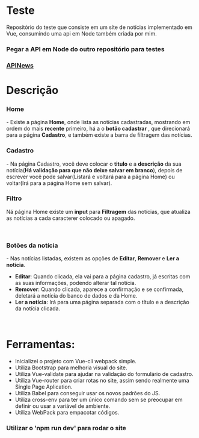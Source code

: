 <h1>Teste</h1>
<p>Repositório do teste que consiste em um síte de notícias implementado em Vue, consumindo uma api em Node também criada por mim.</p>

<h3>Pegar a API em Node do outro repositório para testes<h3>
  <a href="https://github.com/benunes01/apiNews"> APINews </a>

<h1>Descrição</h1>
<h3>Home</h3>
<p>- Existe a página <strong>Home</strong>, onde lista as notícias cadastradas, mostrando em ordem do mais <strong>recente</strong> primeiro, há a o <strong>botão cadastrar</strong> , que direcionará para a página <strong>Cadastro</strong>, e também existe a barra de filtragem das notícias.
<br>
 <h3>Cadastro</h3>
 - Na página Cadastro, você deve colocar o <strong>titulo</strong> e a <strong>descrição</strong> da sua notícia(<strong>Há validação para que não deixe salvar em branco</strong>), depois de escrever você pode salvar(Listará e voltará para a página Home) ou voltar(Irá para a página Home sem salvar).
<br>
 <h3>Filtro</h3>
<p>Ná página Home existe um <strong>input</strong> para <strong>Filtragem</strong> das notícias, que atualiza as notícias a cada caracterer colocado ou apagado.</p>
<br>
<h3>Botões da notícia</h3>
  - Nas notícias listadas, existem as opções de <strong>Editar</strong>, <strong>Remover</strong> e <strong>Ler a notícia</strong>.
</p>
<ul>
 <li><strong>Editar</strong>: Quando clicada, ela vai para a página cadastro, já escritas com as suas informações, podendo alterar tal notícia.</li>
  <li><strong>Remover</strong>: Quando clicada, aparece a confirmação e se confirmada, deletará a notícia do banco de dados e da Home.</li>
  <li><strong>Ler a notícia</strong>: Irá para uma página separada com o título e a descrição da notícia clicada.</li>
</ul>
<br>
<h1>Ferramentas:</h1>
<ul>
<li>Inicializei o projeto com Vue-cli webpack simple.</li>
<li>Utiliza Bootstrap para melhoria visual do site.</li>
<li>Utiliza Vue-validate para ajudar na validação do formulário de cadastro.</li>
<li>Utiliza Vue-router para criar rotas no site, assim sendo realmente uma Single Page Aplication.</li>
 <li>Utiliza Babel para conseguir usar os novos padrões do JS.</li>
 <li>Utiliza cross-env para ter um único comando sem se preocupar em definir ou usar a variável de ambiente.</li>
 <li>Utiliza WebPack para empacotar códigos.</li>
</ul>

<h3>Utilizar o 'npm run dev' para rodar o site</h3>
